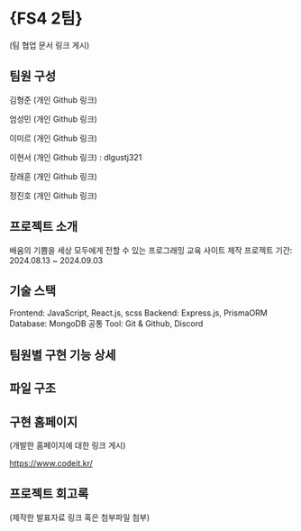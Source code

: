 # {FS4 2팀}

(팀 협업 문서 링크 게시)

## 팀원 구성

김형준 (개인 Github 링크)

엄성민 (개인 Github 링크)

이미르 (개인 Github 링크)

이현서 (개인 Github 링크) : dlgustj321

장래훈 (개인 Github 링크)

정진호 (개인 Github 링크)

## 프로젝트 소개

배움의 기쁨을 세상 모두에게 전할 수 있는 프로그래밍 교육 사이트 제작
프로젝트 기간: 2024.08.13 ~ 2024.09.03

## 기술 스택

Frontend: JavaScript, React.js, scss
Backend: Express.js, PrismaORM
Database: MongoDB
공통 Tool: Git & Github, Discord

## 팀원별 구현 기능 상세

## 파일 구조

## 구현 홈페이지

(개발한 홈페이지에 대한 링크 게시)

https://www.codeit.kr/

## 프로젝트 회고록

(제작한 발표자료 링크 혹은 첨부파일 첨부)
